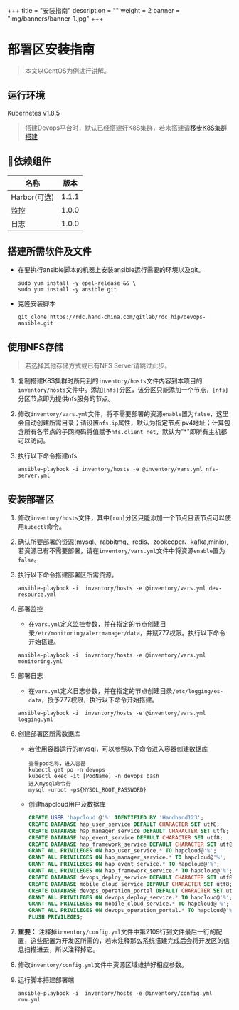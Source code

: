 +++
title = "安装指南"
description = ""
weight = 2
banner = "img/banners/banner-1.jpg"
+++

# 部署区安装指南

> 本文以CentOS为例进行讲解。

## 运行环境
Kubernetes v1.8.5
> 搭建Devops平台时，默认已经搭建好K8S集群，若未搭建请[移步K8S集群搭建](https://rdc.hand-china.com/gitlab/rdc_hip/kubeadm-ansible)

## 依赖组件
名称| 版本
---|---
Harbor(可选) | 1.1.1
监控 | 1.0.0
日志 | 1.0.0

## 搭建所需软件及文件

- 在要执行ansible脚本的机器上安装ansible运行需要的环境以及git。

    ```
    sudo yum install -y epel-release && \
    sudo yum install -y ansible git
    ```

- 克隆安装脚本
    ```
    git clone https://rdc.hand-china.com/gitlab/rdc_hip/devops-ansible.git
    ```

## 使用NFS存储

> 若选择其他存储方式或已有NFS Server请跳过此步。

1. 复制搭建K8S集群时所用到的`inventory/hosts`文件内容到本项目的`inventory/hosts`文件中。添加`[nfs]`分区，该分区只能添加一个节点，`[nfs]`分区节点即为提供nfs服务的节点。
1. 修改`inventory/vars.yml`文件，将不需要部署的资源`enable`置为`false`，这里会自动创建所需目录；请设置`nfs.ip`属性，默认为指定节点ipv4地址；计算包含所有各节点的子网掩码将值赋予`nfs.client_net`，默认为"*"即所有主机都可以访问。
1. 执行以下命令搭建nfs

    ```
    ansible-playbook -i inventory/hosts -e @inventory/vars.yml nfs-server.yml
    ```

## 安装部署区

1. 修改`inventory/hosts`文件，其中`[run]`分区只能添加一个节点且该节点可以使用`kubectl`命令。
1. 确认所要部署的资源(mysql、rabbitmq、redis、zookeeper、kafka,minio),若资源已有不需要部署，请在`inventory/vars.yml`文件中将资源`enable`置为`false`。
1. 执行以下命令搭建部署区所需资源。

    ```
    ansible-playbook -i  inventory/hosts -e @inventory/vars.yml dev-resource.yml
    ```
1. 部署监控
    - 在`vars.yml`定义监控参数，并在指定的节点创建目录`/etc/monitoring/alertmanager/data`，并赋777权限。执行以下命令开始搭建。

    ```
    ansible-playbook -i  inventory/hosts -e @inventory/vars.yml monitoring.yml
    ```
1. 部署日志
    - 在`vars.yml`定义日志参数，并在指定的节点创建目录`/etc/logging/es-data`，授予777权限，执行以下命令开始搭建。

    ```
    ansible-playbook -i  inventory/hosts -e @inventory/vars.yml logging.yml
    ```
1. 创建部署区所需数据库
    - 若使用容器运行的mysql，可以参照以下命令进入容器创建数据库

        ```
        查看pod名称，进入容器
        kubectl get po -n devops
        kubectl exec -it [PodName] -n devops bash
        进入mysql命令行
        mysql -uroot -p${MYSQL_ROOT_PASSWORD}
        ```
    - 创建hapcloud用户及数据库

        ```sql
        CREATE USER 'hapcloud'@'%' IDENTIFIED BY 'Handhand123';
        CREATE DATABASE hap_user_service DEFAULT CHARACTER SET utf8;
        CREATE DATABASE hap_manager_service DEFAULT CHARACTER SET utf8;
        CREATE DATABASE hap_event_service DEFAULT CHARACTER SET utf8;
        CREATE DATABASE hap_framework_service DEFAULT CHARACTER SET utf8;
        GRANT ALL PRIVILEGES ON hap_user_service.* TO hapcloud@'%';
        GRANT ALL PRIVILEGES ON hap_manager_service.* TO hapcloud@'%';
        GRANT ALL PRIVILEGES ON hap_event_service.* TO hapcloud@'%';
        GRANT ALL PRIVILEGES ON hap_framework_service.* TO hapcloud@'%';
        CREATE DATABASE devops_deploy_service DEFAULT CHARACTER SET utf8;
        CREATE DATABASE mobile_cloud_service DEFAULT CHARACTER SET utf8;
        CREATE DATABASE devops_operation_portal DEFAULT CHARACTER SET utf8;
        GRANT ALL PRIVILEGES ON devops_deploy_service.* TO hapcloud@'%';
        GRANT ALL PRIVILEGES ON mobile_cloud_service.* TO hapcloud@'%';
        GRANT ALL PRIVILEGES ON devops_operation_portal.* TO hapcloud@'%';
        FLUSH PRIVILEGES;
        ```
1. **重要：** 注释掉`inventory/config.yml`文件中第2109行到文件最后一行的配置，这些配置为开发区所需的，若未注释那么系统搭建完成后会将开发区的信息扫描进去，所以注释掉它。
1. 修改`inventory/config.yml`文件中资源区域维护好相应参数。
1. 运行脚本搭建部署端

    ```
    ansible-playbook -i  inventory/hosts -e @inventory/config.yml run.yml
    ```